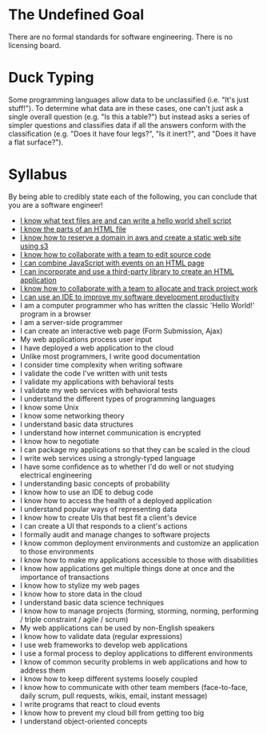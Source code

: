 # The Undefined Goal
There are no formal standards for software engineering. There is no licensing board.

# Duck Typing
Some programming languages allow data to be unclassified (i.e. "It's just stuff!").
To determine what data are in these cases, one can't just ask a single overall question
(e.g. "Is this a table?")
but instead asks a series of simpler questions and classifies data if all the answers
conform with the classification
(e.g. "Does it have four legs?", "Is it inert?", and "Does it have a flat surface?").

# Syllabus
By being able to credibly state each of the following,
you can conclude that you are a software engineer!

  - [I know what text files are and can write a hello world shell script](lessons/i_know_what_text_files_are_and_can_write_a_hello_world_shell_script.md)
  - [I know the parts of an HTML file](lessons/i_know_the_parts_of_an_html_file.md)
  - [I know how to reserve a domain in aws and create a static web site using s3](lessons/i_know_how_to_reserve_a_domain_in_aws_and_create_a_static_web_site_using_s3.md)
  - [I know how to collaborate with a team to edit source code](lessons/i_know_how_to_collaborate_with_a_team_to_edit_source_code.md)
  - [I can combine JavaScript with events on an HTML page](lessons/i_can_combine_javascript_with_events_on_an_html_page.md)
  - [I can incorporate and use a third-party library to create an HTML application](lessons/i_can_incorporate_and_use_a_third_party_library_to_create_an_html_application.md)
  - [I know how to collaborate with a team to allocate and track project work](lessons/i_know_how_to_collaborate_with_a_team_to_allocate_and_track_project_work.md)
  - [I can use an IDE to improve my software development productivity](lessons/i_can_use_an_ide_to_improve_my_software_development_productivity.md)
  - I am a computer programmer who has written the classic 'Hello World!' program in a browser
  - I am a server-side programmer
  - I can create an interactive web page (Form Submission, Ajax)
  - My web applications process user input
  - I have deployed a web application to the cloud
  - Unlike most programmers, I write good documentation
  - I consider time complexity when writing software
  - I validate the code I've written with unit tests
  - I validate my applications with behavioral tests
  - I validate my web services with behavioral tests
  - I understand the different types of programming languages
  - I know some Unix
  - I know some networking theory
  - I understand basic data structures
  - I understand how internet communication is encrypted
  - I know how to negotiate
  - I can package my applications so that they can be scaled in the cloud
  - I write web services using a strongly-typed language
  - I have some confidence as to whether I'd do well or not studying electrical engineering
  - I understanding basic concepts of probability
  - I know how to use an IDE to debug code
  - I know how to access the health of a deployed application
  - I understand popular ways of representing data
  - I know how to create UIs that best fit a client's device
  - I can create a UI that responds to a client's actions
  - I formally audit and manage changes to software projects
  - I know common deployment environments and customize an application to those environments
  - I know how to make my applications accessible to those with disabilities
  - I know how applications get multiple things done at once and the importance of transactions
  - I know how to stylize my web pages
  - I know how to store data in the cloud
  - I understand basic data science techniques
  - I know how to manage projects (forming, storming, norming, performing / triple constraint / agile / scrum)
  - My web applications can be used by non-English speakers
  - I know how to validate data (regular expressions)
  - I use web frameworks to develop web applications
  - I use a formal process to deploy applications to different environments
  - I know of common security problems in web applications and how to address them
  - I know how to keep different systems loosely coupled
  - I know how to communicate with other team members (face-to-face, daily scrum, pull requests, wikis, email, instant message)
  - I write programs that react to cloud events
  - I know how to prevent my cloud bill from getting too big
  - I understand object-oriented concepts